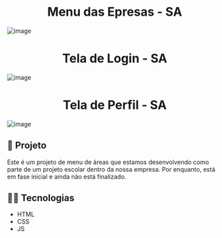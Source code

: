 <h1 align="center">
  Menu das Epresas - SA
</h1>

![image](https://github.com/Nicolas-S-Linhares/SA-Menu-Empresas-main/assets/129209443/c3f005ed-6930-4af1-b861-3121204e4a93)

<h1 align="center">
  Tela de Login - SA
</h1>

![image](https://github.com/NicolasKLange/SA_INDUSPHERE/assets/129209443/cd831985-e224-4dc5-8c4d-a8b3754794cd)


<h1 align="center">
  Tela de Perfil - SA
</h1>

![image](https://github.com/Nicolas-S-Linhares/SA_INDUSPHERE-mai/assets/129209443/1daea747-52e7-4270-a7f9-bb9731e90710)


## 📓 Projeto
Este é um projeto de menu de áreas que estamos desenvolvendo como parte de um projeto escolar dentro da nossa empresa. 
Por enquanto, está em fase inicial e ainda não está finalizado.

## 🧑‍💻 Tecnologias
- HTML
- CSS
- JS
